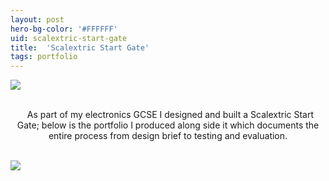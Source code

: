```yaml
---
layout: post
hero-bg-color: '#FFFFFF'
uid: scalextric-start-gate
title:  'Scalextric Start Gate'
tags: portfolio
---
```


<a href="{{ site.url }}/images/portfolio/scalextric-start-gate/IMG_4834.JPG">
<img src = "{{ site.url }}/images/portfolio/scalextric-start-gate/IMG_4834.JPG">
</a>


<div class="sqs-html-content">
 <p class="" style="text-align:center;white-space:pre-wrap;">
  As part of my electronics GCSE I designed and built a Scalextric Start Gate; below is the portfolio I produced along side it which documents the entire process from design brief to testing and evaluation.
 </p>
</div>


<a href="{{ site.url }}/images/portfolio/scalextric-start-gate/Scalextric+Start+Gate.PNG">
<img src = "{{ site.url }}/images/portfolio/scalextric-start-gate/Scalextric+Start+Gate.PNG">
</a>


